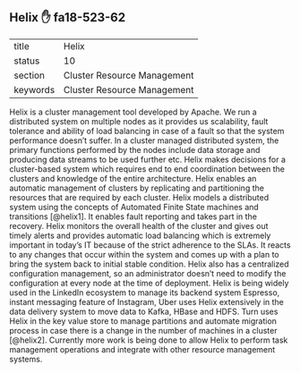 ## Helix :hand: fa18-523-62


|          |                             |
| -------- | --------------------------- |
| title    | Helix                       | 
| status   | 10                          |
| section  | Cluster Resource Management |
| keywords | Cluster Resource Management |



Helix is a cluster management tool developed by Apache. We run a distributed
system on multiple nodes as it provides us scalability, fault tolerance and
ability of load balancing in case of a fault so that the system performance
doesn’t suffer. In a cluster managed distributed system, the primary functions
performed by the nodes include data storage and producing data streams to be
used further etc. Helix makes decisions for a cluster-based system which
requires end to end coordination between the clusters and knowledge of the
entire architecture. Helix enables an automatic management of clusters by
replicating and partitioning the resources that are required by each cluster.
Helix models a distributed system using the concepts of Automated Finite State
machines and transitions [@helix1]. It enables fault reporting and takes part in
the recovery. Helix monitors the overall health of the cluster and gives out
timely alerts and provides automatic load balancing which is extremely important
in today’s IT because of the strict adherence to the SLAs. It reacts to any
changes that occur within the system and comes up with a plan to bring the
system back to initial stable condition. Helix also has a centralized
configuration management, so an administrator doesn’t need to modify the
configuration at every node at the time of deployment. Helix is being widely
used in the LinkedIn ecosystem to manage its backend system Espresso, instant
messaging feature of Instagram, Uber uses Helix extensively in the data delivery
system to move data to Kafka, HBase and HDFS. Turn uses Helix in the key value
store to manage partitions and automate migration process in case there is a
change in the number of machines in a cluster [@helix2]. Currently more work is
being done to allow Helix to perform task management operations and integrate
with other resource management systems.



      
